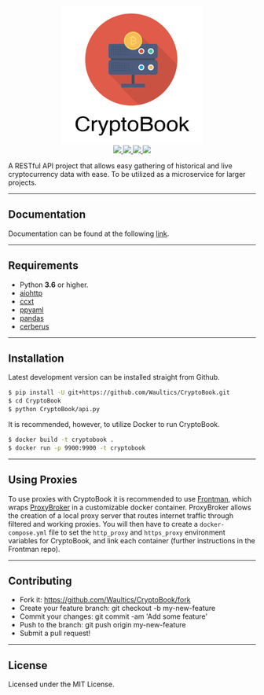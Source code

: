 <p align="center">
  <img height="280" src="./assets/CryptoBook Box.png">
  <br>
  
  <a href="https://travis-ci.com/Waultics/CryptoBook">
    <img src="https://travis-ci.com/Waultics/CryptoBook.svg?branch=master">
  </a>
  
  <a href="https://readthedocs.org/projects/cryptobook/badge/?version=latest">
    <img src="https://readthedocs.org/projects/cryptobook/badge/?version=latest">
  </a>
  
  <a href="https://coveralls.io/github/Waultics/CryptoBook?branch=master">
    <img src="http://coveralls.io/repos/github/Waultics/CryptoBook/badge.svg?branch=master">
  </a>
  
  <a href="https://opensource.org/licenses/MIT">
    <img src="https://img.shields.io/badge/License-MIT-yellow.svg">
  </a>
</p>

A RESTful API project that allows easy gathering of historical and live cryptocurrency data with ease. To be utilized as a microservice for larger projects.

---

## Documentation

Documentation can be found at the following [link](https://cryptobook.readthedocs.io/en/latest/).

---

## Requirements

* Python **3.6** or higher.
* [aiohttp](https://pypi.python.org/pypi/aiohttp>)
* [ccxt](https://github.com/ccxt/ccxt>)
* [ppyaml](https://github.com/yaml/pyyaml>)
* [pandas](https://github.com/pandas-dev/pandas>)
* [cerberus](https://github.com/pyeve/cerberus>)


---

## Installation

Latest development version can be installed straight from Github.

```bash
$ pip install -U git+https://github.com/Waultics/CryptoBook.git
$ cd CryptoBook
$ python CryptoBook/api.py
```

It is recommended, however, to utilize Docker to run CryptoBook.

```bash
$ docker build -t cryptobook .
$ docker run -p 9900:9900 -t cryptobook
```

---

## Using Proxies

To use proxies with CryptoBook it is recommended to use [Frontman](https://github.com/synchronizing/Frontman), which wraps [ProxyBroker](https://github.com/constverum/ProxyBroker) in a customizable docker container. ProxyBroker allows the creation of a local proxy server that routes internet traffic through filtered and working proxies. You will then have to create a `docker-compose.yml` file to set the `http_proxy` and `https_proxy` environment variables for CryptoBook, and link each container (further instructions in the Frontman repo).

---

## Contributing

* Fork it: https://github.com/Waultics/CryptoBook/fork
* Create your feature branch: git checkout -b my-new-feature
* Commit your changes: git commit -am 'Add some feature'
* Push to the branch: git push origin my-new-feature
* Submit a pull request!

---

## License

Licensed under the MIT License.
